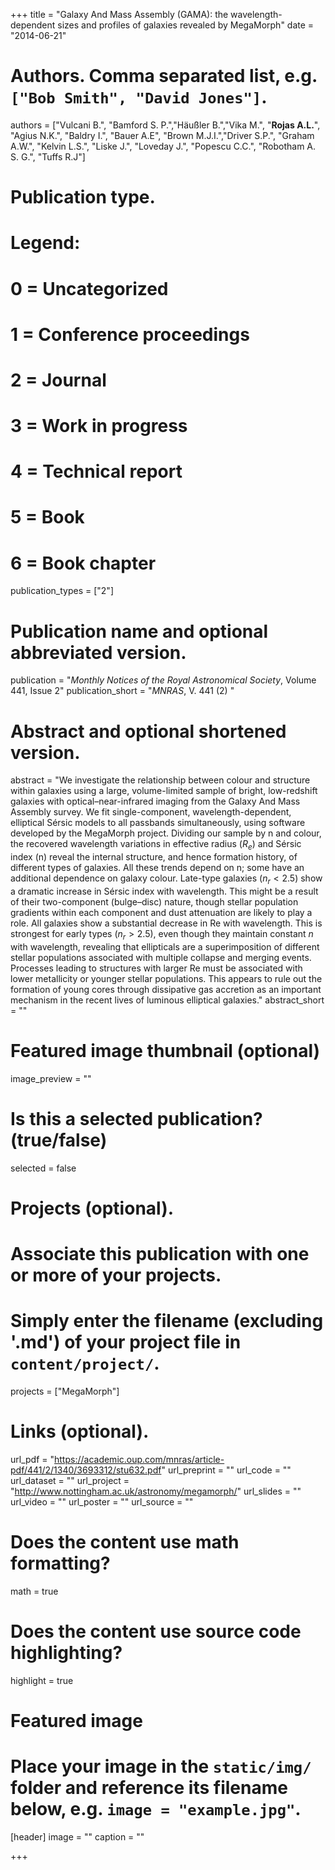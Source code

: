 +++
title = "Galaxy And Mass Assembly (GAMA): the wavelength-dependent sizes and profiles of galaxies revealed by MegaMorph"
date = "2014-06-21"

# Authors. Comma separated list, e.g. `["Bob Smith", "David Jones"]`.
authors = ["Vulcani B.", "Bamford S. P.","Häußler B.","Vika M.", "**Rojas A.L.**", "Agius N.K.", "Baldry I.", "Bauer A.E", "Brown M.J.I.","Driver S.P.", "Graham A.W.", "Kelvin L.S.", "Liske J.", "Loveday J.", "Popescu C.C.", "Robotham A. S. G.", "Tuffs R.J"]

# Publication type.
# Legend:
# 0 = Uncategorized
# 1 = Conference proceedings
# 2 = Journal
# 3 = Work in progress
# 4 = Technical report
# 5 = Book
# 6 = Book chapter
publication_types = ["2"]

# Publication name and optional abbreviated version.
publication = "*Monthly Notices of the Royal Astronomical Society*, Volume 441, Issue 2"
publication_short = "*MNRAS*, V. 441 (2) "

# Abstract and optional shortened version.
abstract = "We investigate the relationship between colour and structure within galaxies using a large, volume-limited sample of bright, low-redshift galaxies with optical–near-infrared imaging from the Galaxy And Mass Assembly survey. We fit single-component, wavelength-dependent, elliptical Sérsic models to all passbands simultaneously, using software developed by the MegaMorph project. Dividing our sample by n and colour, the recovered wavelength variations in effective radius ($R_e$) and Sérsic index (n) reveal the internal structure, and hence formation history, of different types of galaxies. All these trends depend on n; some have an additional dependence on galaxy colour. Late-type galaxies ($n_r < 2.5$) show a dramatic increase in Sérsic index with wavelength. This might be a result of their two-component (bulge–disc) nature, though stellar population gradients within each component and dust attenuation are likely to play a role. All galaxies show a substantial decrease in Re with wavelength. This is strongest for early types ($n_r > 2.5$), even though they maintain constant $n$ with wavelength, revealing that ellipticals are a superimposition of different stellar populations associated with multiple collapse and merging events. Processes leading to structures with larger Re must be associated with lower metallicity or younger stellar populations. This appears to rule out the formation of young cores through dissipative gas accretion as an important mechanism in the recent lives of luminous elliptical galaxies."
abstract_short = ""

# Featured image thumbnail (optional)
image_preview = ""

# Is this a selected publication? (true/false)
selected = false

# Projects (optional).
#   Associate this publication with one or more of your projects.
#   Simply enter the filename (excluding '.md') of your project file in `content/project/`.
projects = ["MegaMorph"]

# Links (optional).
url_pdf = "https://academic.oup.com/mnras/article-pdf/441/2/1340/3693312/stu632.pdf"
url_preprint = ""
url_code = ""
url_dataset = ""
url_project = "http://www.nottingham.ac.uk/astronomy/megamorph/"
url_slides = ""
url_video = ""
url_poster = ""
url_source = ""

# Does the content use math formatting?
math = true

# Does the content use source code highlighting?
highlight = true

# Featured image
# Place your image in the `static/img/` folder and reference its filename below, e.g. `image = "example.jpg"`.
[header]
image = ""
caption = ""

+++
